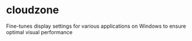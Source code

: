 # cloudzone
Fine-tunes display settings for various applications on Windows to ensure optimal visual performance
